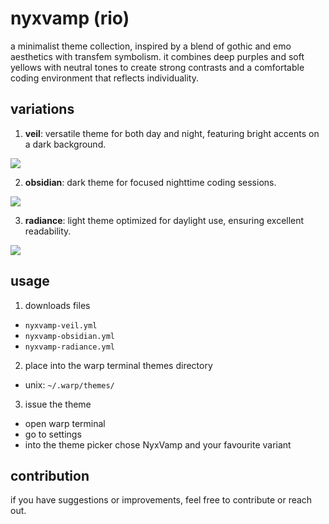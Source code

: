 # nyxvamp (rio)

a minimalist theme collection, inspired by a blend of gothic and emo aesthetics with transfem symbolism. it combines deep purples and soft yellows with neutral tones to create strong contrasts and a comfortable coding environment that reflects individuality.

## variations

1. **veil**: versatile theme for both day and night, featuring bright accents on a dark background.

<img src="./assets/nyxvamp-veil.png" />

2. **obsidian**: dark theme for focused nighttime coding sessions.

<img src="./assets/nyxvamp-obsidian.png" />

3. **radiance**: light theme optimized for daylight use, ensuring excellent readability.

<img src="./assets/nyxvamp-radiance.png" />

## usage

1. downloads files
 - `nyxvamp-veil.yml`
 - `nyxvamp-obsidian.yml`
 - `nyxvamp-radiance.yml`
2. place into the warp terminal themes directory
 - unix: `~/.warp/themes/`
3. issue the theme
 - open warp terminal
 - go to settings
 - into the theme picker chose NyxVamp and your favourite variant

## contribution

if you have suggestions or improvements, feel free to contribute or reach out.
